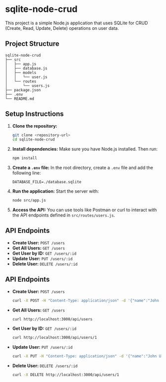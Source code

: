 # sqlite-node-crud

This project is a simple Node.js application that uses SQLite for CRUD (Create, Read, Update, Delete) operations on user data.

## Project Structure

```
sqlite-node-crud
├── src
│   ├── app.js
│   ├── database.js
│   ├── models
│   │   └── user.js
│   └── routes
│       └── users.js
├── package.json
├── .env
└── README.md
```

## Setup Instructions

1. **Clone the repository:**
   ```bash
   git clone <repository-url>
   cd sqlite-node-crud
   ```

2. **Install dependencies:**
   Make sure you have Node.js installed. Then run:
   ```bash
   npm install
   ```

3. **Create a `.env` file:**
   In the root directory, create a `.env` file and add the following line:
   ```
   DATABASE_FILE=./database.sqlite
   ```

4. **Run the application:**
   Start the server with:
   ```bash
   node src/app.js
   ```

5. **Access the API:**
   You can use tools like Postman or curl to interact with the API endpoints defined in `src/routes/users.js`.

## API Endpoints

- **Create User:** `POST /users`
- **Get All Users:** `GET /users`
- **Get User by ID:** `GET /users/:id`
- **Update User:** `PUT /users/:id`
- **Delete User:** `DELETE /users/:id`




## API Endpoints

- **Create User:** `POST /users`
  ```bash
  curl -X POST -H "Content-Type: application/json" -d '{"name":"John Doe","email":"john@example.com"}' http://localhost:3000/api/users
  ```

- **Get All Users:** `GET /users`
  ```bash
  curl http://localhost:3000/api/users
  ```

- **Get User by ID:** `GET /users/:id`
  ```bash
  curl http://localhost:3000/api/users/1
  ```

- **Update User:** `PUT /users/:id`
  ```bash
  curl -X PUT -H "Content-Type: application/json" -d '{"name":"John Updated","email":"john.updated@example.com"}' http://localhost:3000/api/users/1
  ```

- **Delete User:** `DELETE /users/:id`
  ```bash
  curl -X DELETE http://localhost:3000/api/users/1
  ```
